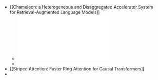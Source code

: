 - [[Chameleon: a Heterogeneous and Disaggregated Accelerator System for Retrieval-Augmented Language Models]]
	- ![2310.09949.pdf](../assets/2310.09949_1702346619906_0.pdf)
	-
- [[Striped Attention: Faster Ring Attention for Causal Transformers]]
-